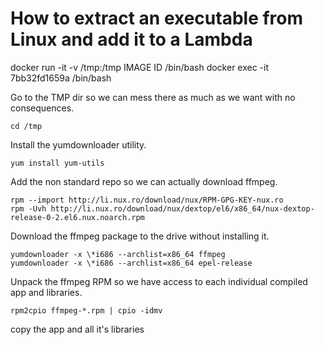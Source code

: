 # How to extract an executable from Linux and add it to a Lambda



docker run -it -v /tmp:/tmp IMAGE ID /bin/bash
docker exec -it 7bb32fd1659a /bin/bash

Go to the TMP dir so we can mess there as much as we want with no
consequences.

```
cd /tmp
```

Install the yumdownloader utility.

```
yum install yum-utils
```

Add the non standard repo so we can actually download ffmpeg.

```
rpm --import http://li.nux.ro/download/nux/RPM-GPG-KEY-nux.ro
rpm -Uvh http://li.nux.ro/download/nux/dextop/el6/x86_64/nux-dextop-release-0-2.el6.nux.noarch.rpm
```

Download the ffmpeg package to the drive without installing it.

```
yumdownloader -x \*i686 --archlist=x86_64 ffmpeg
yumdownloader -x \*i686 --archlist=x86_64 epel-release
```

Unpack the ffmpeg RPM so we have access to each individual compiled
app and libraries.

```
rpm2cpio ffmpeg-*.rpm | cpio -idmv
```

copy the app and all it's libraries